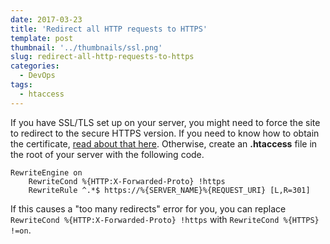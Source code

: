 ```yaml
---
date: 2017-03-23
title: 'Redirect all HTTP requests to HTTPS'
template: post
thumbnail: '../thumbnails/ssl.png'
slug: redirect-all-http-requests-to-https
categories:
  - DevOps
tags:
  - htaccess
---
```


If you have SSL/TLS set up on your server, you might need to force the site to redirect to the secure HTTPS version. If you need to know how to obtain the certificate, [read about that here](https://www.taniarascia.com/https-ssl-tls-certificate-how-to/). Otherwise, create an **.htaccess** file in the root of your server with the following code.

```apacheconf
RewriteEngine on
    RewriteCond %{HTTP:X-Forwarded-Proto} !https
    RewriteRule ^.*$ https://%{SERVER_NAME}%{REQUEST_URI} [L,R=301]
```

If this causes a "too many redirects" error for you, you can replace `RewriteCond %{HTTP:X-Forwarded-Proto} !https` with `RewriteCond %{HTTPS} !=on`.
